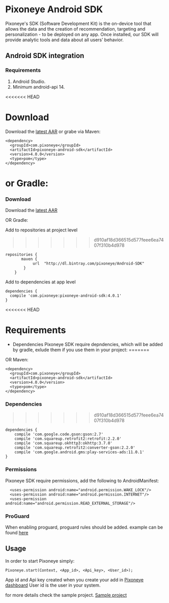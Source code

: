 # Pixoneye Android SDK
Pixoneye's SDK (Software Development Kit) is the on-device tool that allows the data and the creation of recommendation, targeting and personalization - to be deployed on any app. Once installed, our SDK will provide analytic tools and data about all users’ behavior.

## Android SDK integration 
###  Requirements
  1. Android Studio.
  2. Minimum android-api 14.
 
<<<<<<< HEAD
# Download
Download the [latest AAR](https://bintray.com/pixoneye/Android-SDK/download_file?file_path=com%2Fpixoneye%2Fpixoneye-android-sdk%2F4.0.2%2Fpixoneye-android-sdk-4.0.2.aar) or grabe via Maven:
```
<dependency>
  <groupId>com.pixoneye</groupId>
  <artifactId>pixoneye-android-sdk</artifactId>
  <version>4.0.0</version>
  <type>pom</type>
</dependency>
```
or Gradle:
=======
### Download 
Download the [latest AAR](https://bintray.com/pixoneye/Android-SDK/download_file?file_path=com%2Fpixoneye%2Fpixoneye-android-sdk%2F4.0.1%2Fpixoneye-android-sdk-4.0.1.aar) 

OR Gradle:

Add to repositories at project level
>>>>>>> d910af18d366515d577feee6ea7407f310b4d978
```
repositories {
       maven {
            url  "http://dl.bintray.com/pixoneye/Android-SDK"
        }
    }
```
Add to dependencies at app level
```
dependencies {
  compile 'com.pixoneye:pixoneye-android-sdk:4.0.1'
}
```
<<<<<<< HEAD
# Requirements
* Dependencies 
Pixoneye SDK require depndencies, which will be added by gradle, exlude them if you use them in your project:
=======

OR Maven:
```
<dependency>
  <groupId>com.pixoneye</groupId>
  <artifactId>pixoneye-android-sdk</artifactId>
  <version>4.0.0</version>
  <type>pom</type>
</dependency>
```
 
### Dependencies

>>>>>>> d910af18d366515d577feee6ea7407f310b4d978
```
dependencies {
    compile 'com.google.code.gson:gson:2.7'
    compile 'com.squareup.retrofit2:retrofit:2.2.0'
    compile 'com.squareup.okhttp3:okhttp:3.7.0'
    compile 'com.squareup.retrofit2:converter-gson:2.2.0'
    compile 'com.google.android.gms:play-services-ads:11.0.1'
}
```

### Permissions
Pixoneye SDK require permissions, add the following to AndroidManifest:
```
  <uses-permission android:name="android.permission.WAKE_LOCK"/>
  <uses-permission android:name="android.permission.INTERNET"/>
  <uses-permission android:name="android.permission.READ_EXTERNAL_STORAGE"/>
```
### ProGuard
When enabling proguard, proguard rules should be added. example can be found [here](https://github.com/pixoneye/android-sdk/blob/master/PixoneyeIntegrationSample/app/pixoneye-sdk-proguard-rules.pro)

## Usage
In order to start Pixoneye simply:
```
Pixoneye.start(Context, <App_id>, <Api_key>, <User_id>);
```
App id and Api key created when you create your add in [Pixoneye dashboard](https://dashboard.pixoneye.com/#/)
User id is the user in your system.

for more details check the sample project. [Sample project](https://github.com/pixoneye/android-sdk/tree/master/PixoneyeIntegrationSample)
